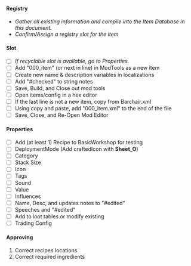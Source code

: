 #### Registry  
- *Gather all existing information and compile into the Item Database in this document.*
- *Confirm/Assign a registry slot for the item*

#### Slot  
- [ ] *If recyclable slot is available, go to Properties.*  
- [ ] Add "000_item" (or next in line) in ModTools as a new item  
- [ ] Create new name & description variables in localizations  
- [ ] Add "#checked" to string notes  
- [ ] Save, Build, and Close out mod tools  
- [ ] Open items/config in a hex editor  
- [ ] If the last line is not a new item, copy from Barchair.xml  
- [ ] Using copy and paste, add "000_item.xml" to the end of the file  
- [ ] Save, Close, and Re-Open Mod Editor  
  
#### Properties  
- [ ] Add (at least 1) Recipe to BasicWorkshop for testing
- [ ] DeploymentMode (Add craftedIcon with **Sheet_O**)
- [ ] Category  
- [ ] Stack Size  
- [ ] Icon  
- [ ] Tags 
- [ ] Sound
- [ ] Value
- [ ] Influences
- [ ] Name, Desc, and updates notes to "#edited"
- [ ] Speeches and "#edited"
- [ ] Add to loot tables or modify existing  
- [ ] Trading Config  

#### Approving
1. Correct recipes locations
2. Correct required ingredients
